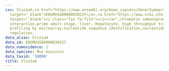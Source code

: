 ```yaml
---
csv: Slco1a4,<a href="https://www.ensembl.org/Homo_sapiens/Gene/Summary?db=core;g=ENSMUSG00000030237"
  target="_blank">ENSMUSG00000030237</a>,<a href="https://www.ncbi.nlm.nih.gov/pubmed/23834426"
  target="_blank"><i class="fas fa-file"></i></a>",chromatin immunoprecipitation assay,direct
  interaction,prime adult stage, liver, Hepatocyte, high throughput transcription
  profiling by microarray,nucleotide sequence identification,nucleotide sequence identification,transcriptional
  regulation,
data_alias: Slco1a4
data_id: ENSMUSG00000030237
data_numevidence: 1
data_species: Mus musculus
data_taxid: '10090'
title: Slco1a4
---
```

